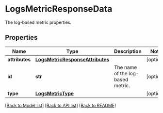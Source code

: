 # LogsMetricResponseData

The log-based metric properties.
## Properties
Name | Type | Description | Notes
------------ | ------------- | ------------- | -------------
**attributes** | [**LogsMetricResponseAttributes**](LogsMetricResponseAttributes.md) |  | [optional] 
**id** | **str** | The name of the log-based metric. | [optional] 
**type** | [**LogsMetricType**](LogsMetricType.md) |  | [optional] 

[[Back to Model list]](README.md#documentation-for-models) [[Back to API list]](README.md#documentation-for-api-endpoints) [[Back to README]](README.md)


